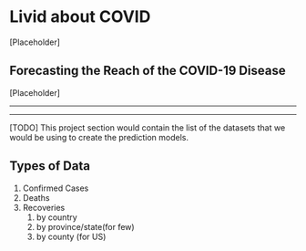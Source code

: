 # Livid about COVID
[Placeholder]

## Forecasting the Reach of the COVID-19 Disease
[Placeholder]

---
---
[TODO] This project section would contain the list of the datasets that we would be using to create the prediction models.

Types of Data 
---


1. Confirmed Cases
2. Deaths
3. Recoveries
    1. by country
    2. by province/state(for few)
    3. by county (for US)
